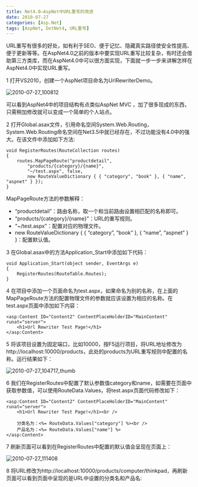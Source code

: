 ```yaml
---
title: Net4.0—AspNet中URL重写的改进
date: 2010-07-27
categories: [Asp.Net]
tags: [AspNet, DotNet4, URL重写]
---
```


URL重写有很多的好处，如有利于SEO、便于记忆、隐藏真实路径使安全性提高、便于更新等等。在AspNet4.0之前的版本中要实现URL重写比较复杂，有时还会借助第三方类库，而在AspNet4.0中可以很方面实现，下面就一步一步来讲解怎样在AspNet4.0中实现URL重写。

1 打开VS2010，创建一个AspNet项目命名为UrlRewriterDemo。

![2010-07-27_100812](http://fwhyy.com/img/post/2010-07-27_100812.png)

可以看到AspNet4中的项目结构有点类似AspNet MVC ，加了很多现成的东西，只需稍加修改就可以变成一个简单的个人站点。

2 打开Global.asax文件，引用命名空间System.Web.Routing，System.Web.Routing命名空间在Net3.5中就已经存在，不过功能没有4.0中的强大。在该文件中添加如下方法:

```
void RegisterRoutes(RouteCollection routes)
{
    routes.MapPageRoute("productdetail",
        "products/{category}/{name}",
        "~/test.aspx", false,
        new RouteValueDictionary { { "category", "book" }, { "name", "aspnet" } });
}
```

MapPageRoute方法的参数解释：

* “productdetail”：路由名称，取一个和当前路由设置相匹配的名称即可。
* “products/{category}/{name}”：URL的重写规则。
* “~/test.aspx”：配置对应的物理文件。
* new RouteValueDictionary { { “category”, “book” }, { “name”, “aspnet” } }：配置默认值。

3 在Global.asax中的方法Application_Start中添加如下代码：

```
void Application_Start(object sender, EventArgs e)
{
    RegisterRoutes(RouteTable.Routes);
}
```

4 在项目中添加一个页面命名为test.aspx，如果命名为别的名称，在上面的MapPageRoute方法的配置物理文件的参数就应该设置为相应的名称。在test.aspx页面中添加如下内容：

```
<asp:Content ID="Content2" ContentPlaceHolderID="MainContent" runat="server">
    <h1>Url Rewriter Test Page!</h1>
</asp:Content>
```

5 将该项目设置为固定端口，比如10000，按F5运行项目，将URL地址修改为http://localhost:10000/products，此处的products为URL重写规则中配置的名称。运行结果如下：

![2010-07-27_104717_thumb](http://fwhyy.com/img/post/2010-07-27_104717_thumb.png)

6 我们在RegisterRoutes中配置了默认参数值category和name，如需要在页面中获取参数值，可以使用RouteData.Values，将test.aspx页面代码修改如下：

```
<asp:Content ID="Content2" ContentPlaceHolderID="MainContent" runat="server">
    <h1>Url Rewriter Test Page!</h1><br />

    分类名为：<%= RouteData.Values["category"] %><br />
    产品名为：<%= RouteData.Values["name"] %>
</asp:Content>
```

7 刷新页面可以看到在RegisterRoutes中配置的默认值会呈现在页面上：

![2010-07-27_111408](http://fwhyy.com/img/post/2010-07-27_111408.png)

8 将URL修改为http://localhost:10000/products/computer/thinkpad，再刷新页面可以看到页面中呈现的是URL中设置的分类名和产品名:


